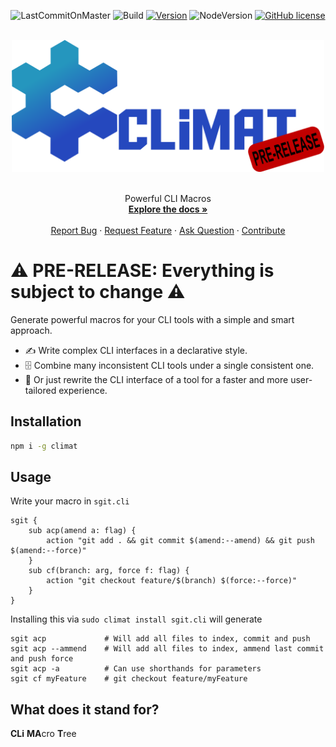 

<div align="center">

![LastCommitOnMaster](https://img.shields.io/github/last-commit/climat-project/climat/master?label=last%20commit%20on%20master&style=for-the-badge)
![Build](https://img.shields.io/github/actions/workflow/status/climat-project/climat/build.yml?branch=master&style=for-the-badge)
[![Version](https://img.shields.io/npm/v/climat?style=for-the-badge)](https://www.npmjs.com/package/climat)
![NodeVersion](https://img.shields.io/node/v/climat?style=for-the-badge)
[![GitHub license](https://img.shields.io/npm/l/climat?style=for-the-badge)](https://github.com/climat-project/climat/blob/master/LICENSE.md)

<br/>

<img alt="Climat logo" src="https://raw.githubusercontent.com/climat-project/doc-and-design/master/static/img/logo-name-prerelease-tag.svg" width="500px"/>
<br/><br/>

Powerful CLI Macros
<br />
<a href="https://climat-project.github.io/"><strong>Explore the docs »</strong></a>
<br />
<br />
[Report Bug](https://github.com/climat-project/climat/issues/new?labels=&projects=&template=bug_report.md&title=[BUG]) 
·
[Request Feature](https://github.com/climat-project/climat/issues/new?labels=&projects=&template=feature_request.md&title=[FEATURE])
·
[Ask Question](https://github.com/climat-project/climat/issues/new?labels=&projects=&template=question.md&title=[QUESTION])
·
[Contribute](https://github.com/climat-project/climat/blob/master/CONTRIBUTING.md)
</div>

# ⚠️ PRE-RELEASE: Everything is subject to change ⚠️

Generate powerful macros for your CLI tools with a simple and smart approach.

- ✍️ Write complex CLI interfaces in a declarative style.
- 🗄️ Combine many inconsistent CLI tools under a single consistent one.
- 🥷 Or just rewrite the CLI interface of a tool for a faster and more user-tailored experience.

## Installation

```sh
npm i -g climat
```

## Usage

Write your macro in `sgit.cli`

```cli
sgit {
    sub acp(amend a: flag) {
        action "git add . && git commit $(amend:--amend) && git push $(amend:--force)"
    }
    sub cf(branch: arg, force f: flag) {
        action "git checkout feature/$(branch) $(force:--force)"
    }
}
```

Installing this via `sudo climat install sgit.cli` will generate

```shell
sgit acp             # Will add all files to index, commit and push
sgit acp --ammend    # Will add all files to index, ammend last commit and push force
sgit acp -a          # Can use shorthands for parameters
sgit cf myFeature    # git checkout feature/myFeature
```

## What does it stand for?

**CLi** **MA**cro **T**ree
